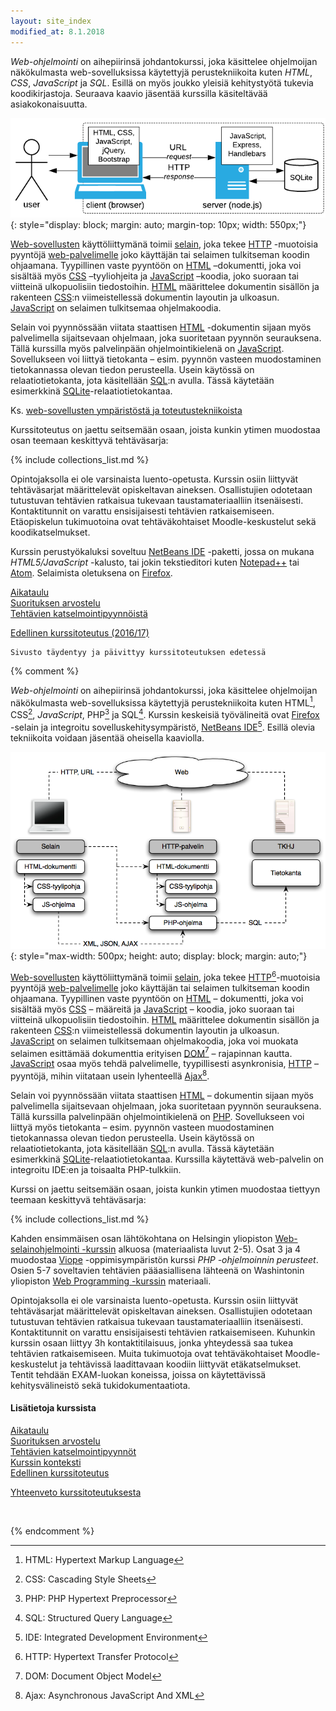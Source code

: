 ```yaml
---
layout: site_index
modified_at: 8.1.2018
---
```


*Web-ohjelmointi* on aihepiirinsä johdantokurssi, joka käsittelee ohjelmoijan näkökulmasta web-sovelluksissa käytettyjä perustekniikoita kuten *HTML*, *CSS*, *JavaScript* ja *SQL*. Esillä on myös joukko yleisiä kehitystyötä tukevia koodikirjastoja. Seuraava kaavio jäsentää kurssilla käsiteltävää asiakokonaisuutta.

![web-sovellus](./img/intro.png){: style="display: block; margin: auto; margin-top: 10px; width: 550px;"}

[Web-sovellusten][application] käyttöliittymänä toimii [selain][browser], joka tekee [HTTP][HTTP] -muotoisia pyyntöjä [web-palvelimelle][server] joko käyttäjän tai selaimen tulkitseman koodin ohjaamana. Tyypillinen vaste pyyntöön on [HTML][HTML] –dokumentti, joka voi sisältää myös [CSS][CSS] –tyyliohjeita ja [JavaScript][JavaScript] –koodia, joko suoraan tai viitteinä ulkopuolisiin tiedostoihin. [HTML][HTML] määrittelee dokumentin sisällön ja rakenteen [CSS][CSS]:n viimeistellessä dokumentin layoutin ja ulkoasun. [JavaScript][JavaScript] on selaimen tulkitsemaa ohjelmakoodia.

[application]: https://en.wikipedia.org/wiki/Web_application
[browser]: https://en.wikipedia.org/wiki/Web_browser
[HTTP]: https://fi.wikipedia.org/wiki/HTTP
[server]: https://fi.wikipedia.org/wiki/WWW-palvelin
[HTML]: https://fi.wikipedia.org/wiki/HTML
[CSS]: https://fi.wikipedia.org/wiki/CSS
[JavaScript]: https://fi.wikipedia.org/wiki/JavaScript

Selain voi pyynnössään viitata staattisen [HTML][HTML] -dokumentin sijaan myös palvelimella sijaitsevaan ohjelmaan, joka suoritetaan pyynnön seurauksena. Tällä kurssilla myös palvelinpään ohjelmointikielenä on [JavaScript][JavaScript]. Sovellukseen voi liittyä tietokanta – esim. pyynnön vasteen muodostaminen tietokannassa olevan tiedon perusteella. Usein käytössä on relaatiotietokanta, jota käsitellään [SQL][SQL]:n avulla. Tässä käytetään esimerkkinä [SQLite][SQLite]-relaatiotietokantaa.

[PHP]: https://fi.wikipedia.org/wiki/PHP
[SQL]: https://fi.wikipedia.org/wiki/SQL
[SQLite]: https://www.sqlite.org

Ks. [web-sovellusten ympäristöstä ja toteutustekniikoista](about)

Kurssitoteutus on jaettu seitsemään osaan, joista kunkin ytimen muodostaa
osan teemaan keskittyvä tehtäväsarja:

{% include collections_list.md %}


Opintojaksolla ei ole varsinaista luento-opetusta. Kurssin osiin liittyvät
tehtäväsarjat määrittelevät opiskeltavan aineksen. Osallistujien odotetaan
tutustuvan tehtävien ratkaisua tukevaan taustamateriaalliin itsenäisesti.
Kontaktitunnit on varattu ensisijaisesti tehtävien ratkaisemiseen. Etäopiskelun
tukimuotoina ovat tehtäväkohtaiset Moodle-keskustelut sekä koodikatselmukset.

Kurssin perustyökaluksi soveltuu [NetBeans IDE][NetBeans] -paketti, jossa on mukana
*HTML5/JavaScript* -kalusto, tai jokin tekstieditori kuten
[Notepad++](https://notepad-plus-plus.org) tai [Atom](https://atom.io).
Selaimista oletuksena on [Firefox][Firefox].


[Firefox]: https://www.mozilla.org/fi/
[NetBeans]: https://netbeans.org/


[Aikataulu](aikataulu)   
[Suorituksen arvostelu](arvostelu)   
[Tehtävien katselmointipyynnöistä](katselmukset)

[Edellinen kurssitoteutus (2016/17)](https://timedu.github.io/jwo2017k/)


~~~
Sivusto täydentyy ja päivittyy kurssitoteutuksen edetessä
~~~


{% comment %}

*Web-ohjelmointi* on aihepiirinsä johdantokurssi, joka käsittelee ohjelmoijan näkökulmasta web-sovelluksissa käytettyjä perustekniikoita kuten HTML[^HTML], CSS[^CSS], *JavaScript*, PHP[^PHP] ja SQL[^SQL]. Kurssin keskeisiä työvälineitä ovat [Firefox][Firefox] -selain ja integroitu sovelluskehitysympäristö, [NetBeans IDE][NetBeans][^IDE]. Esillä olevia tekniikoita voidaan jäsentää oheisella kaaviolla.

[^HTML]: HTML: Hypertext Markup Language
[^CSS]: CSS: Cascading Style Sheets
[^PHP]: PHP: PHP Hypertext Preprocessor
[^SQL]: SQL: Structured Query Language
[^IDE]: IDE: Integrated Development Environment

[Firefox]: https://www.mozilla.org/fi/
[NetBeans]: https://netbeans.org/

![web-kaavio](img/vot_ark.png "web-kaavio"){: style="max-width: 500px; height: auto; display: block; margin: auto;"}

[Web-sovellusten][application] käyttöliittymänä toimii [selain][browser], joka tekee [HTTP][HTTP][^HTTP]-muotoisia pyyntöjä [web-palvelimelle][palvelin] joko käyttäjän tai selaimen tulkitseman koodin ohjaamana. Tyypillinen vaste pyyntöön on [HTML][HTML] – dokumentti, joka voi sisältää myös [CSS][CSS] – määreitä ja [JavaScript][JavaScript] – koodia, joko suoraan tai viitteinä ulkopuolisiin tiedostoihin. [HTML][HTML] määrittelee dokumentin sisällön ja rakenteen [CSS][CSS]:n viimeistellessä dokumentin layoutin ja ulkoasun. [JavaScript][JavaScript] on selaimen tulkitsemaan ohjelmakoodia, joka voi muokata selaimen esittämää dokumenttia erityisen [DOM][DOM][^DOM] – rajapinnan kautta. [JavaScript][JavaScript] osaa myös tehdä palvelimelle, tyypillisesti asynkronisia, [HTTP][HTTP] – pyyntöjä, mihin viitataan usein lyhenteellä [Ajax][Ajax][^Ajax].

[^HTTP]: HTTP: Hypertext Transfer Protocol
[^DOM]: DOM: Document Object Model
[^Ajax]: Ajax: Asynchronous JavaScript And XML

[application]: https://en.wikipedia.org/wiki/Web_application
[browser]: https://en.wikipedia.org/wiki/Web_browser
[HTTP]: https://fi.wikipedia.org/wiki/HTTP
[palvelin]: https://fi.wikipedia.org/wiki/WWW-palvelin
[HTML]: https://fi.wikipedia.org/wiki/HTML
[CSS]: https://fi.wikipedia.org/wiki/CSS
[JavaScript]: https://fi.wikipedia.org/wiki/JavaScript
[DOM]: https://fi.wikipedia.org/wiki/Document_Object_Model
[Ajax]: https://fi.wikipedia.org/wiki/Ajax_%28ohjelmointi%29

Selain voi pyynnössään viitata staattisen [HTML][HTML] – dokumentin sijaan myös palvelimella sijaitsevaan ohjelmaan, joka suoritetaan pyynnön seurauksena. Tällä kurssilla palvelinpään ohjelmointikielenä on [PHP][PHP]. Sovellukseen voi liittyä myös tietokanta – esim. pyynnön vasteen muodostaminen tietokannassa olevan tiedon perusteella. Usein käytössä on relaatiotietokanta, jota käsitellään [SQL][SQL]:n avulla. Tässä käytetään esimerkkinä [SQLite][SQLite]-relaatiotietokantaa. Kurssilla käytettävä web-palvelin on integroitu IDE:en ja toisaalta PHP-tulkkiin.

[PHP]: https://fi.wikipedia.org/wiki/PHP
[SQL]: https://fi.wikipedia.org/wiki/SQL
[SQLite]: https://www.sqlite.org

Kurssi on jaettu seitsemään osaan, joista kunkin ytimen muodostaa tiettyyn teemaan keskittyvä tehtäväsarja:

{% include collections_list.md %}

Kahden ensimmäisen osan lähtökohtana on Helsingin yliopiston [Web-selainohjelmointi -kurssin][weso] alkuosa (materiaalista luvut 2-5). Osat 3 ja 4 muodostaa [Viope][viope] -oppimisympäristön kurssi *PHP -ohjelmoinnin perusteet*. Osien 5-7 soveltavien tehtävien pääasiallisena lähteenä on Washintonin yliopiston [Web Programming -kurssin][cse154] materiaali.

[weso]: http://web-selainohjelmointi.github.io
[viope]: https://www.viope.com/
[cse154]: https://courses.cs.washington.edu/courses/cse154/

Opintojaksolla ei ole varsinaista luento-opetusta. Kurssin osiin liittyvät tehtäväsarjat määrittelevät opiskeltavan aineksen. Osallistujien odotetaan tutustuvan tehtävien ratkaisua tukevaan taustamateriaalliin itsenäisesti. Kontaktitunnit on varattu ensisijaisesti tehtävien ratkaisemiseen. Kuhunkin kurssin osaan liittyy 3h kontaktitilaisuus, jonka yhteydessä saa tukea tehtävien ratkaisemiseen. Muita tukimuotoja ovat tehtäväkohtaiset Moodle-keskustelut ja tehtävissä laadittavaan koodiin liittyvät etäkatselmukset. Tentit tehdään EXAM-luokan koneissa, joissa on käytettävissä kehitysvälineistö sekä tukidokumentaatiota.


#### Lisätietoja kurssista

[Aikataulu](aikataulu)   
[Suorituksen arvostelu](arvostelu)   
[Tehtävien katselmointipyynnöt](katselmukset)   
[Kurssin konteksti](konteksti)   
[Edellinen kurssitoteutus](http://txp.avoinsatakunta.fi/weo/)   


[Yhteenveto kurssitoteutuksesta](yhteenveto)

<br/>

{% endcomment %}

